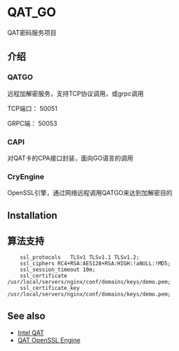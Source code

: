 # QAT_GO
QAT密码服务项目


## 介绍
### QATGO
远程加解密服务，支持TCP协议调用，或grpc调用

TCP端口：  50051

GRPC端：   50053

### CAPI
对QAT卡的CPA接口封装，面向GO语言的调用

### CryEngine
OpenSSL引擎，通过网络远程调用QATGO来达到加解密目的


## Installation

## 算法支持
        ssl_protocols   TLSv1 TLSv1.1 TLSv1.2;
        ssl_ciphers RC4+RSA:AES128+RSA:HIGH:!aNULL:!MD5;
        ssl_session_timeout 10m;
        ssl_certificate          /usr/local/servers/nginx/conf/domains/keys/demo.pem;
        ssl_certificate_key          /usr/local/servers/nginx/conf/domains/keys/demo.pem;

## See also
- [Intel QAT](https://01.org/intel-quickassist-technology)
- [QAT OpenSSL Engine](https://github.com/01org/QAT_Engine)
